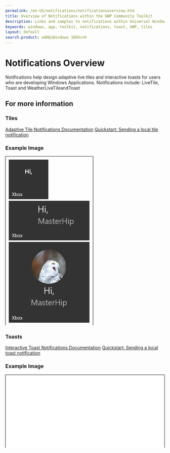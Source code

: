 ```yaml
---
permalink: /en-US/notifications/notificationsoverview.htm
title: Overview of Notifications within the UWP Community Toolkit
description: Links and samples to notifications within Universal Windows Platform
keywords: windows, app, toolkit, notifications, toast, UWP, tiles
layout: default
search.product: eADQiWindows 10XVcnh
---
```


# Notifications Overview 
Notifications help design adaptive live tiles and interactive toasts for users who are developing Windows Applications. 
Notifications include: LiveTile, Toast and WeatherLiveTileandToast

## For more information

### Tiles
[Adaptive Tile Notifications Documentation](https://blogs.msdn.microsoft.com/tiles_and_toasts/2015/06/30/adaptive-tile-templates-schema-and-documentation/)
[Quickstart: Sending a local tile notification](https://blogs.msdn.microsoft.com/tiles_and_toasts/2015/10/05/quickstart-sending-a-local-tile-notification-in-windows-10/)

### Example Image
![LiveTile](/resources/images/Notifications-LiveTile.gif "LiveTile")

### Toasts
[Interactive Toast Notifications Documentation](https://blogs.msdn.microsoft.com/tiles_and_toasts/2015/07/02/adaptive-and-interactive-toast-notifications-for-windows-10/)
[Quickstart: Sending a local toast notification](https://blogs.msdn.microsoft.com/tiles_and_toasts/2015/07/08/quickstart-sending-a-local-toast-notification-and-handling-activations-from-it-windows-10/)

### Example Image
![Toast](/resources/images/Notifications-PopToast.gif "Toast")